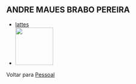 ## ANDRE MAUES BRABO PEREIRA

- [lattes](http://lattes.cnpq.br/2778417967776066)
- <img src="http://servicosweb.cnpq.br/wspessoa/servletrecuperafoto?tipo=1&id=K4704301A1" width="100" />

Voltar para [Pessoal](../org-pessoal.md)